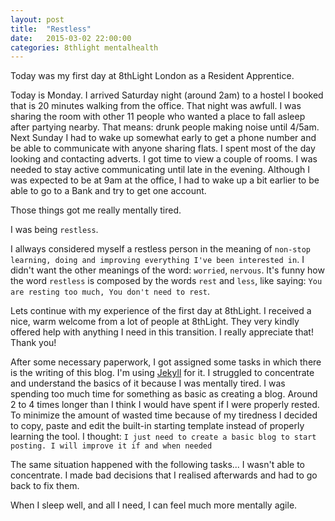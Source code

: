 ```yaml
---
layout: post
title:  "Restless"
date:   2015-03-02 22:00:00
categories: 8thlight mentalhealth
---
```

Today was my first day at 8thLight London as a Resident Apprentice. 

Today is Monday. I arrived Saturday night (around 2am) to a hostel I booked that is 20 minutes walking from the office. 
That night was awfull. I was sharing the room with other 11 people who wanted a place to fall asleep after partying nearby. That means: drunk people making noise until 4/5am.
Next Sunday I had to wake up somewhat early to get a phone number and be able to communicate with anyone sharing flats. I spent most of the day looking and contacting adverts. I got time to view a couple of rooms. I was needed to stay active communicating until late in the evening.
Although I was expected to be at 9am at the office, I had to wake up a bit earlier to be able to go to a Bank and try to get one account.

Those things got me really mentally tired. 

I was being `restless`.

I allways considered myself a restless person in the meaning of `non-stop learning, doing and improving everything I've been interested in`. I didn't want the other meanings of the word: `worried`, `nervous`. It's funny how the word `restless` is composed by the words `rest` and `less`, like saying: `You are resting too much, You don't need to rest`.

Lets continue with my experience of the first day at 8thLight. 
I received a nice, warm welcome from a lot of people at 8thLight. They very kindly offered help with anything I need in this transition. I really appreciate that! Thank you!

After some necessary paperwork, I got assigned some tasks in which there is the writing of this blog. I'm using [Jekyll][jekyll] for it.
I struggled to concentrate and understand the basics of it because I was mentally tired. I was spending too much time for something as basic as creating a blog. Around 2 to 4 times longer than I think I would have spent if I were properly rested. To minimize the amount of wasted time because of my tiredness I decided to copy, paste and edit the built-in starting template instead of properly learning the tool. I thought: `I just need to create a basic blog to start posting. I will improve it if and when needed`

The same situation happened with the following tasks... I wasn't able to concentrate. I made bad decisions that I realised afterwards and had to go back to fix them.

When I sleep well, and all I need, I can feel much more mentally agile.

[jekyll]:      http://jekyllrb.com
